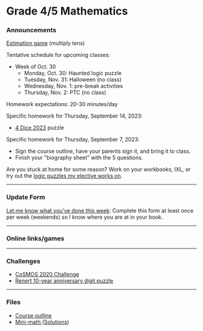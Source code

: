 # Grade 4/5 Mathematics

### Announcements

<a href="https://www.mathsisfun.com/numbers/estimation-game.php">Estimation game</a> (multiply tens)

<!--
<a href="http://vchan2.github.io/Challenges/Creative_Challenge.pdf">Creative Challenge</a> - due Wednesday, June 7
-->

Tentative schedule for upcoming classes:

<!--
  * Week of Sep. 4
    * Tuesday, Sep. 5: 
    * Wednesday, Sep. 6: First day activities
    * Thursday, Sep. 7: Assessments
    * Friday, Sep. 8: Assessments
  * Week of Sep. 11
    * Monday, Sep. 11: SUB - Ms. Doina
    * Tuesday, Sep. 12: SUB - Ms. Doina
    * Wednesday, Sep. 13: Workbook Wednesday
    * Thursday, Sep. 14: Fun day
  * Week of Sep. 18
    * Monday, Sep. 18: Fractions and order of operations
    * Tuesday, Sep. 19: Fractions and order of operations
    * Wednesday, Sep. 20: Workbook Wednesday
    * Thursday, Sep. 21: Fun day
  * Week of Sep. 25
    * Monday, Sep. 25: Mini-math
    * Tuesday, Sep. 26: Fractions and order of operations
    * Wednesday, Sep. 27: Workbook Wednesday
    * Thursday, Sep. 28: Fun day
  * Week of Oct. 2
    * Monday, Oct. 2: Order of operations with integers and fractions
    * Tuesday, Oct. 3: Order of operations with integers and fractions
    * Wednesday, Oct. 4: Workbook Wednesday
    * Thursday, Oct. 5: Fun day (approximations) 
  * Week of Oct. 9
    * Monday, Oct. 9: Thanksgiving (no class)
    * Tuesday, Oct. 10: Quadrilaterals
    * Wednesday, Oct. 11: Workbook Wednesday
    * Thursday, Oct. 12: Fun day
  * Week of Oct. 16
    * Monday, Oct. 16: Quadrilaterals
    * Tuesday, Oct. 17: Venn diagrams
    * Wednesday, Oct. 18: Workbook Wednesday
    * Thursday, Oct. 19: Fun day
  * Week of Oct. 23
    * Monday, Oct. 23: Venn diagrams
    * Tuesday, Oct. 24: Venn diagrams
    * Wednesday, Oct. 25: Workbook Wednesday
    * Thursday, Oct. 26: Fun day    
-->

  * Week of Oct. 30
    * Monday, Oct. 30: Haunted logic puzzle
    * Tuesday, Nov. 31: Halloween (no class)
    * Wednesday, Nov. 1: pre-break activities
    * Thursday, Nov. 2: PTC (no class)

Homework expectations: 20-30 minutes/day

Specific homework for Thursday, September 14, 2023:
  * <a href="https://vchan2.github.io/Challenges/digit_puzzle/2023_4-dice.pdf">4 Dice 2023</a> puzzle

Specific homework for Thursday, September 7, 2023:
  * Sign the course outline, have your parents sign it, and bring it to class.
  * Finish your "biography sheet" with the 5 questions.


Are you stuck at home for some reason? Work on your workbooks, IXL, or try out the <a href="https://vchan2.github.io/2020logicpuzzles.html">logic puzzles my elective works on</a>.


<!--
Specific homework for Thursday, September 3, 2020:
  * Join the Schoology course.
  * Fill out the <a href="https://forms.gle/7Cr4h1FoWTxSz2TD8">update form</a>.
  * Sign the course outline, have your parents sign it, and bring it to class.
  * Finish your "biography sheet" with the 4 questions.
  * Have an answer to the question: "What is the purpose of learning math?"
-->

---

### Update Form

<a href="https://forms.gle/5Y2PviTBccUogjtv6"> Let me know what you've done this week</a>: Complete this form at least once per week (weekends) so I know where you are at in your book. 


<!--
You can see below if your entry has been recorded (it can take several minutes for the spreadsheet to update). Only record new information since your last update.
<p align="center">
<iframe src="https://docs.google.com/spreadsheets/d/e/2PACX-1vRKyjFED2oGNFD4i9CIM8U-lV3gmKU87IDq_tS0SBiLS3ySz7vH8cmXuCaIQPwvNMvZe8LxS6t5Hm9z/pubhtml?gid=37727654&amp;single=true&amp;widget=true&amp;headers=false" width="60%" height = "400"></iframe>
</p>
-->

---

### Online links/games

<!--
* <a href="https://hex.frvr.com/">Hexagon line puzzle</a>
-->

<!--
* <a href="https://krazydad.com/play/starbattle/">krazydad Star Battle interactive</a>
* <a href="https://www.mathplayground.com/candy_challenge_game.html">Candy challenge</a>
* <a href="https://www.puzzle-tents.com/">Tents</a>
-->

<!--
* <a href="https://snap.berkeley.edu/snap/snap.html#present:Username=psafa&ProjectName=Numbers%20Game"> Measurement/estimation game </a>
* <a href="https://www.mathplayground.com/"> Math Playground </a> (In particular, <a href="https://www.mathplayground.com/index_prealgebra.html"> prealgebra games</a>)
* <a href="https://www.mathplayground.com/ASB_Index.html"> Math playground multiplayer games </a> - Compete against other players in a variety of games.
* <a href="https://www.playok.com/en/hex/#100"> Hex online </a> - Play against other people
* <a href="https://solveme.edc.org/mobiles/"> Mobile balance puzzles </a>
   * <a href="https://solveme.edc.org/mobiles/?mobiles=200662"> Dr. Vince's puzzle #1 </a> (Moderate)
   * <a href="https://solveme.edc.org/mobiles/?mobiles=201443"> Dr. Vince's puzzle #2 </a> (Hard)
   * <a href="https://solveme.edc.org/mobiles/?mobiles=201442"> Dr. Vince's puzzle #3 </a> (Ultra hard)
* <a href="http://www.euclidthegame.com/Tutorial/"> Euclid the game </a>
* <a href="https://www.geogebra.org/classic?lang=en"> Geogebra (classic) </a>
-->

---

### Challenges

* <a href="https://renertmath.github.io/RenertMath-CelebrateMath/">CoSMOS 2020 Challenge</a> 
* <a href="https://vchan2.github.io/Challenges/10_2022_2023_digit_puzzle.pdf">Renert 10-year anniversary digit puzzle</a>

<!--
* <a href="https://vchan2.github.io/Challenges/binary_prime_catacomb.pdf">Binary prime catacomb</a>
* <a href="https://vchan2.github.io/Challenges/2022_Hexadecimal_challenge.pdf">Hexadecimal challenge</a>
* <a href="https://renertmath.github.io/Challenges/12Days2022.html">12 Days of ChrisMATH</a>
* <a href="https://vchan2.github.io/Challenges/digit_puzzle_2023.pdf">2023 digit puzzle</a>: There will be up to 3 types of prizes:
   * Best score(s) in class
   * Exceptionally creative solution (rarely given out)
   * If your score beats my score for any digit
* <a href="https://vchan2.github.io/Challenges/digit_puzzle_2023_4dice.pdf">2023 4-dice puzzle</a>
* <a href="https://vchan2.github.io/pi/pi_2023.pdf">2023 &pi; Day puzzle</a>
-->

<!--
* <a href="https://vchan2.github.io/Challenges/Rainbow_Stones.pdf"> Rainbow stones </a>
* <a href="https://vchan2.github.io/Challenges/Boomerang_fractions.pdf"> Boomerang fractions </a>
* <a href="https://vchan2.github.io/Challenges/Fruit_puzzle.pdf"> Fruit algebra puzzle - over 95% of people cannot solve this! </a>
* <a href="https://vchan2.github.io/Challenges/2020-21Winter_Break.pdf"> Winter Break math challenges </a> (<a href="https://vchan2.github.io/Challenges/2020-21Winter_Break_winners.pdf">Results</a>)
* <a href="https://vchan2.github.io/Challenges/Cupid's_quiver.pdf"> Cupid's quiver </a>
* <a href="https://vchan2.github.io/Challenges/pi_digit_puzzle2021basic.pdf"> &pi; day 2021 challenge (basic version) </a>
* <a href="https://vchan2.github.io/Challenges/pi_digit_puzzle2021.pdf"> &pi; day 2021 challenge (advanced version) </a>
* <a href="https://vchan2.github.io/Challenges/2021-04-01_digit_puzzle.pdf"> 2021-04-01 challenge </a>
-->

---

### Files

* <a href="https://vchan2.github.io/2023gr45/Math_Gr4-5_Course_Outline_2023-2024.pdf"> Course outline </a>
* <a href="https://vchan2.github.io/2023gr45/Mini-math_Gr4:5.pdf"> Mini-math </a> (<a href="https://vchan2.github.io/2023gr45/Mini-math_Gr4:5_sol.pdf">Solutions</a>)
